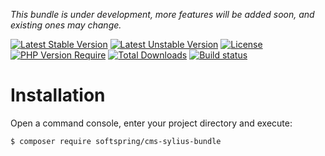 
*This bundle is under development, more features will be added soon, and existing ones may change.*

[![Latest Stable Version](https://poser.pugx.org/softspring/cms-sylius-bundle/v/stable.svg)](https://packagist.org/packages/softspring/cms-sylius-bundle)
[![Latest Unstable Version](https://poser.pugx.org/softspring/cms-sylius-bundle/v/unstable.svg)](https://packagist.org/packages/softspring/cms-sylius-bundle)
[![License](https://poser.pugx.org/softspring/cms-sylius-bundle/license.svg)](https://packagist.org/packages/softspring/cms-sylius-bundle)
[![PHP Version Require](http://poser.pugx.org/softspring/cms-sylius-bundle/require/php)](https://packagist.org/packages/softspring/cms-sylius-bundle)
[![Total Downloads](https://poser.pugx.org/softspring/cms-sylius-bundle/downloads)](https://packagist.org/packages/softspring/cms-sylius-bundle)
[![Build status](https://github.com/softspring/cms-sylius-bundle/actions/workflows/php.yml/badge.svg?branch=5.1)](https://github.com/softspring/cms-sylius-bundle/actions/workflows/php.yml)

# Installation

Open a command console, enter your project directory and execute:

```console
$ composer require softspring/cms-sylius-bundle
```

